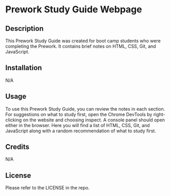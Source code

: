 # Prework Study Guide Webpage

## Description

This Prework Study Guide was created for boot camp students who were completing the Prework. It contains brief notes on HTML, CSS, Git, and JavaScript.

## Installation

N/A

## Usage

To use this Prework Study Guide, you can review the notes in each section. For suggestions on what to study first, open the Chrome DevTools by right-clicking on the website and choosing inspect. A console panel should open either in the browser. Here you will find a list of HTML, CSS, Git, and JavaScript along with a random recommendation of what to study first.

## Credits

N/A

## License

Please refer to the LICENSE in the repo.
